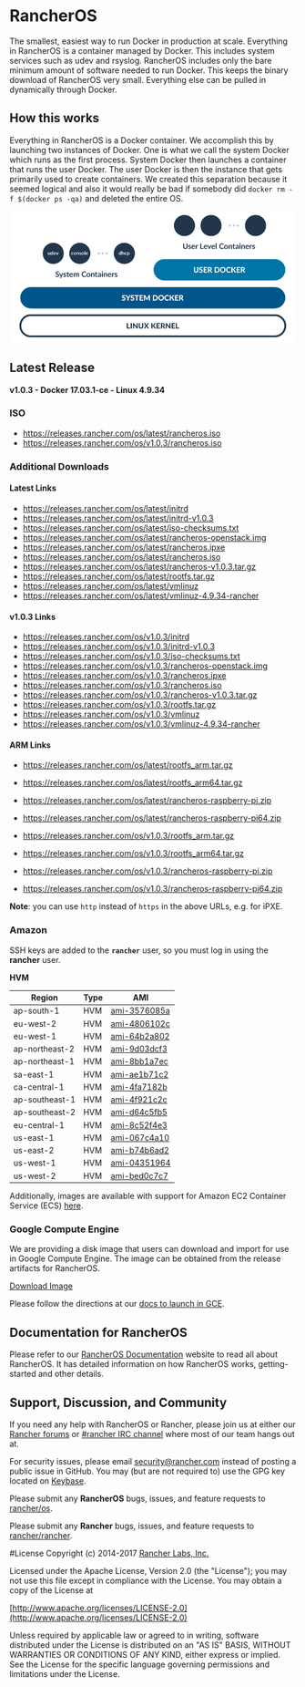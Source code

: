 # RancherOS

The smallest, easiest way to run Docker in production at scale.  Everything in RancherOS is a container managed by Docker.  This includes system services such as udev and rsyslog.  RancherOS includes only the bare minimum amount of software needed to run Docker.  This keeps the binary download of RancherOS very small.  Everything else can be pulled in dynamically through Docker.

## How this works

Everything in RancherOS is a Docker container.  We accomplish this by launching two instances of
Docker.  One is what we call the system Docker which runs as the first process.  System Docker then launches
a container that runs the user Docker.  The user Docker is then the instance that gets primarily
used to create containers.  We created this separation because it seemed logical and also
it would really be bad if somebody did `docker rm -f $(docker ps -qa)` and deleted the entire OS.

![How it works](docs/rancheros.png "How it works")

## Latest Release

**v1.0.3 - Docker 17.03.1-ce - Linux 4.9.34**

### ISO

- https://releases.rancher.com/os/latest/rancheros.iso
- https://releases.rancher.com/os/v1.0.3/rancheros.iso

### Additional Downloads

#### Latest Links

* https://releases.rancher.com/os/latest/initrd
* https://releases.rancher.com/os/latest/initrd-v1.0.3
* https://releases.rancher.com/os/latest/iso-checksums.txt
* https://releases.rancher.com/os/latest/rancheros-openstack.img
* https://releases.rancher.com/os/latest/rancheros.ipxe
* https://releases.rancher.com/os/latest/rancheros.iso
* https://releases.rancher.com/os/latest/rancheros-v1.0.3.tar.gz
* https://releases.rancher.com/os/latest/rootfs.tar.gz
* https://releases.rancher.com/os/latest/vmlinuz
* https://releases.rancher.com/os/latest/vmlinuz-4.9.34-rancher

#### v1.0.3 Links

* https://releases.rancher.com/os/v1.0.3/initrd
* https://releases.rancher.com/os/v1.0.3/initrd-v1.0.3
* https://releases.rancher.com/os/v1.0.3/iso-checksums.txt
* https://releases.rancher.com/os/v1.0.3/rancheros-openstack.img
* https://releases.rancher.com/os/v1.0.3/rancheros.ipxe
* https://releases.rancher.com/os/v1.0.3/rancheros.iso
* https://releases.rancher.com/os/v1.0.3/rancheros-v1.0.3.tar.gz
* https://releases.rancher.com/os/v1.0.3/rootfs.tar.gz
* https://releases.rancher.com/os/v1.0.3/vmlinuz
* https://releases.rancher.com/os/v1.0.3/vmlinuz-4.9.34-rancher

#### ARM Links

* https://releases.rancher.com/os/latest/rootfs_arm.tar.gz
* https://releases.rancher.com/os/latest/rootfs_arm64.tar.gz
* https://releases.rancher.com/os/latest/rancheros-raspberry-pi.zip
* https://releases.rancher.com/os/latest/rancheros-raspberry-pi64.zip

* https://releases.rancher.com/os/v1.0.3/rootfs_arm.tar.gz
* https://releases.rancher.com/os/v1.0.3/rootfs_arm64.tar.gz
* https://releases.rancher.com/os/v1.0.3/rancheros-raspberry-pi.zip
* https://releases.rancher.com/os/v1.0.3/rancheros-raspberry-pi64.zip

**Note**: you can use `http` instead of `https` in the above URLs, e.g. for iPXE.

### Amazon

SSH keys are added to the **`rancher`** user, so you must log in using the **rancher** user.

**HVM**

Region | Type | AMI |
-------|------|------
ap-south-1 | HVM | [ami-3576085a](https://ap-south-1.console.aws.amazon.com/ec2/home?region=ap-south-1#launchInstanceWizard:ami=ami-3576085a)
eu-west-2 | HVM | [ami-4806102c](https://eu-west-2.console.aws.amazon.com/ec2/home?region=eu-west-2#launchInstanceWizard:ami=ami-4806102c)
eu-west-1 | HVM | [ami-64b2a802](https://eu-west-1.console.aws.amazon.com/ec2/home?region=eu-west-1#launchInstanceWizard:ami=ami-64b2a802)
ap-northeast-2 | HVM | [ami-9d03dcf3](https://ap-northeast-2.console.aws.amazon.com/ec2/home?region=ap-northeast-2#launchInstanceWizard:ami=ami-9d03dcf3)
ap-northeast-1 | HVM | [ami-8bb1a7ec](https://ap-northeast-1.console.aws.amazon.com/ec2/home?region=ap-northeast-1#launchInstanceWizard:ami=ami-8bb1a7ec)
sa-east-1 | HVM | [ami-ae1b71c2](https://sa-east-1.console.aws.amazon.com/ec2/home?region=sa-east-1#launchInstanceWizard:ami=ami-ae1b71c2)
ca-central-1 | HVM | [ami-4fa7182b](https://ca-central-1.console.aws.amazon.com/ec2/home?region=ca-central-1#launchInstanceWizard:ami=ami-4fa7182b)
ap-southeast-1 | HVM | [ami-4f921c2c](https://ap-southeast-1.console.aws.amazon.com/ec2/home?region=ap-southeast-1#launchInstanceWizard:ami=ami-4f921c2c)
ap-southeast-2 | HVM | [ami-d64c5fb5](https://ap-southeast-2.console.aws.amazon.com/ec2/home?region=ap-southeast-2#launchInstanceWizard:ami=ami-d64c5fb5)
eu-central-1 | HVM | [ami-8c52f4e3](https://eu-central-1.console.aws.amazon.com/ec2/home?region=eu-central-1#launchInstanceWizard:ami=ami-8c52f4e3)
us-east-1 | HVM | [ami-067c4a10](https://us-east-1.console.aws.amazon.com/ec2/home?region=us-east-1#launchInstanceWizard:ami=ami-067c4a10)
us-east-2 | HVM | [ami-b74b6ad2](https://us-east-2.console.aws.amazon.com/ec2/home?region=us-east-2#launchInstanceWizard:ami=ami-b74b6ad2)
us-west-1 | HVM | [ami-04351964](https://us-west-1.console.aws.amazon.com/ec2/home?region=us-west-1#launchInstanceWizard:ami=ami-04351964)
us-west-2 | HVM | [ami-bed0c7c7](https://us-west-2.console.aws.amazon.com/ec2/home?region=us-west-2#launchInstanceWizard:ami=ami-bed0c7c7)

Additionally, images are available with support for Amazon EC2 Container Service (ECS) [here](https://docs.rancher.com/os/amazon-ecs/#amazon-ecs-enabled-amis).

### Google Compute Engine

We are providing a disk image that users can download and import for use in Google Compute Engine. The image can be obtained from the release artifacts for RancherOS.

[Download Image](https://github.com/rancher/os/releases/download/v1.0.0/rancheros-v1.0.0.tar.gz)

Please follow the directions at our [docs to launch in GCE](http://docs.rancher.com/os/running-rancheros/cloud/gce/).

## Documentation for RancherOS

Please refer to our [RancherOS Documentation](http://docs.rancher.com/os/) website to read all about RancherOS. It has detailed information on how RancherOS works, getting-started and other details.

## Support, Discussion, and Community
If you need any help with RancherOS or Rancher, please join us at either our [Rancher forums](http://forums.rancher.com) or [#rancher IRC channel](http://webchat.freenode.net/?channels=rancher) where most of our team hangs out at.

For security issues, please email security@rancher.com instead of posting a public issue in GitHub.  You may (but are not required to) use the GPG key located on [Keybase](https://keybase.io/rancher).


Please submit any **RancherOS** bugs, issues, and feature requests to [rancher/os](//github.com/rancher/os/issues).

Please submit any **Rancher** bugs, issues, and feature requests to [rancher/rancher](//github.com/rancher/rancher/issues).

#License
Copyright (c) 2014-2017 [Rancher Labs, Inc.](http://rancher.com)

Licensed under the Apache License, Version 2.0 (the "License");
you may not use this file except in compliance with the License.
You may obtain a copy of the License at

[http://www.apache.org/licenses/LICENSE-2.0](http://www.apache.org/licenses/LICENSE-2.0)

Unless required by applicable law or agreed to in writing, software
distributed under the License is distributed on an "AS IS" BASIS,
WITHOUT WARRANTIES OR CONDITIONS OF ANY KIND, either express or implied.
See the License for the specific language governing permissions and
limitations under the License.
